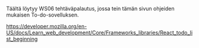 Täältä löytyy WS06 tehtäväpalautus, jossa tein tämän sivun ohjeiden mukaisen To-do-sovelluksen.

https://developer.mozilla.org/en-US/docs/Learn_web_development/Core/Frameworks_libraries/React_todo_list_beginning
